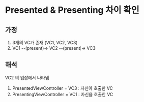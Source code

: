 # Presented & Presenting 차이 확인

## 가정
1. 3개의 VC가 존재 (VC1, VC2, VC3)
2. VC1 --(present)-> VC2 --(present)-> VC3

## 해석
VC2 의 입잡에서 나타냄
1. PresentedViewController = VC3 : 자신이 호출한 VC
2. PresentingViewController = VC1 : 자신을 호출한 VC